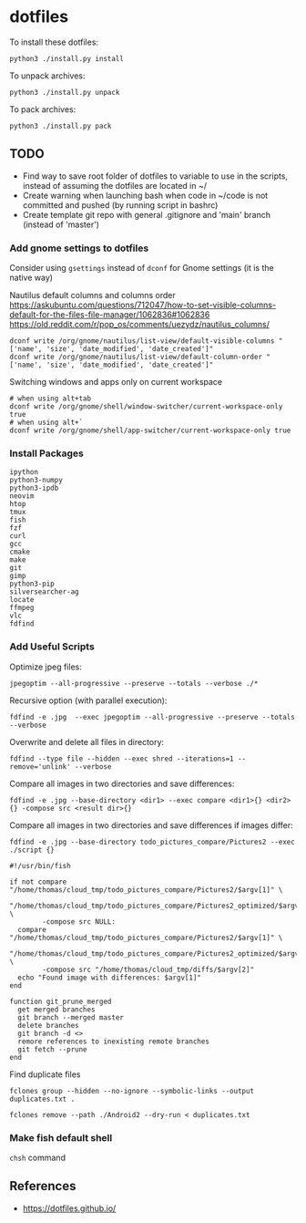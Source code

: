 # dotfiles

To install these dotfiles:

`python3 ./install.py install`

To unpack archives:

`python3 ./install.py unpack`

To pack archives:

`python3 ./install.py pack`

## TODO
* Find way to save root folder of dotfiles to variable to use in the scripts, instead of assuming the dotfiles are located in ~/
* Create warning when launching bash when code in ~/code is not committed and pushed (by running script in bashrc)
* Create template git repo with general .gitignore and 'main' branch (instead of 'master')

### Add gnome settings to dotfiles
Consider using `gsettings` instead of `dconf` for Gnome settings (it is the native way)

Nautilus default columns and columns order
https://askubuntu.com/questions/712047/how-to-set-visible-columns-default-for-the-files-file-manager/1062836#1062836
https://old.reddit.com/r/pop_os/comments/uezydz/nautilus_columns/
```
dconf write /org/gnome/nautilus/list-view/default-visible-columns "['name', 'size', 'date_modified', 'date_created']"
dconf write /org/gnome/nautilus/list-view/default-column-order "['name', 'size', 'date_modified', 'date_created']"
```

Switching windows and apps only on current workspace
```
# when using alt+tab
dconf write /org/gnome/shell/window-switcher/current-workspace-only true
# when using alt+`
dconf write /org/gnome/shell/app-switcher/current-workspace-only true
```

### Install Packages
```
ipython
python3-numpy
python3-ipdb
neovim
htop
tmux
fish
fzf
curl
gcc
cmake
make
git
gimp
python3-pip
silversearcher-ag
locate
ffmpeg
vlc
fdfind
```

### Add Useful Scripts
Optimize jpeg files:
```
jpegoptim --all-progressive --preserve --totals --verbose ./*
```

Recursive option (with parallel execution):
```
fdfind -e .jpg  --exec jpegoptim --all-progressive --preserve --totals --verbose
```

Overwrite and delete all files in directory:
```
fdfind --type file --hidden --exec shred --iterations=1 --remove='unlink' --verbose
```

Compare all images in two directories and save differences:
```
fdfind -e .jpg --base-directory <dir1> --exec compare <dir1>{} <dir2>{} -compose src <result dir>{}
```

Compare all images in two directories and save differences if images differ:
```
fdfind -e .jpg --base-directory todo_pictures_compare/Pictures2 --exec ./script {}
```
```
#!/usr/bin/fish

if not compare "/home/thomas/cloud_tmp/todo_pictures_compare/Pictures2/$argv[1]" \
        "/home/thomas/cloud_tmp/todo_pictures_compare/Pictures2_optimized/$argv[1]" \
        -compose src NULL:
  compare "/home/thomas/cloud_tmp/todo_pictures_compare/Pictures2/$argv[1]" \
        "/home/thomas/cloud_tmp/todo_pictures_compare/Pictures2_optimized/$argv[1]" \
        -compose src "/home/thomas/cloud_tmp/diffs/$argv[2]"
  echo "Found image with differences: $argv[1]"
end
```

```
function git_prune_merged
  get merged branches
  git branch --merged master
  delete branches
  git branch -d <>
  remore references to inexisting remote branches
  git fetch --prune
end
```

Find duplicate files
```
fclones group --hidden --no-ignore --symbolic-links --output duplicates.txt .

fclones remove --path ./Android2 --dry-run < duplicates.txt
```

### Make fish default shell
`chsh` command

## References
* https://dotfiles.github.io/
